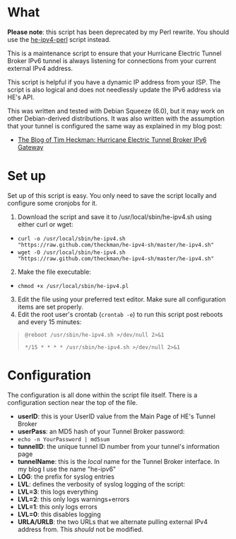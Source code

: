 What
====

**Please note**: this script has been deprecated by my Perl rewrite.  You should use the [he-ipv4-perl](https://github.com/theckman/he-ipv4-perl "https://github.com/theckman/he-ipv4-perl") script instead.

This is a maintenance script to ensure that your Hurricane Electric Tunnel Broker IPv6 tunnel is always listening for connections from your current external IPv4 address.  

This script is helpful if you have a dynamic IP address from your ISP.  The script is also logical and does not needlessly update the IPv6 address via HE's API.

This was written and tested with Debian Squeeze (6.0), but it may work on other Debian-derived distributions.  It was also written with the assumption that your tunnel is configured the same way as explained in my blog post:

- [The Blog of Tim Heckman: Hurricane Electric Tunnel Broker IPv6 Gateway](http://blog.timheckman.net/2011/05/24/he-tunnelbroker-ipv6-gateway/ "http://blog.timheckman.net/2011/05/24/he-tunnelbroker-ipv6-gateway/")

Set up
======

Set up of this script is easy.  You only need to save the script locally and configure some cronjobs for it.

1. Download the script and save it to /usr/local/sbin/he-ipv4.sh using either curl or wget:
 * ```curl -o /usr/local/sbin/he-ipv4.sh "https://raw.github.com/theckman/he-ipv4-sh/master/he-ipv4.sh"```
 * ```wget -O /usr/local/sbin/he-ipv4.sh "https://raw.github.com/theckman/he-ipv4-sh/master/he-ipv4.sh"```
2. Make the file executable:
 * ```chmod +x /usr/local/sbin/he-ipv4.pl```
3. Edit the file using your preferred text editor.  Make sure all configuration items are set properly.
4. Edit the root user's crontab (```crontab -e```) to run this script post reboots and every 15 minutes:

> ```@reboot /usr/sbin/he-ipv4.sh >/dev/null 2>&1```
> 
> ```*/15 * * * * /usr/sbin/he-ipv4.sh >/dev/null 2>&1```

Configuration
=============

The configuration is all done within the script file itself.  There is a configuration section near the top of the file.

* **userID**: this is your UserID value from the Main Page of HE's Tunnel Broker
* **userPass**: an MD5 hash of your Tunnel Broker password:
 * ```echo -n YourPassword | md5sum```
* **tunnelID**: the unique tunnel ID number from your tunnel's information page
* **tunnelName**: this is the *local* name for the Tunnel Broker interface.  In my blog I use the name "he-ipv6"
* **LOG**: the prefix for syslog entries
* **LVL**: defines the verbosity of syslog logging of the script:
 * **LVL=3**: this logs everything
 * **LVL=2**: this only logs warnings+errors
 * **LVL=1**: this only logs errors
 * **LVL=0**: this disables logging
* **URLA/URLB**: the two URLs that we alternate pulling external IPv4 address from. This *should* not be modified.
